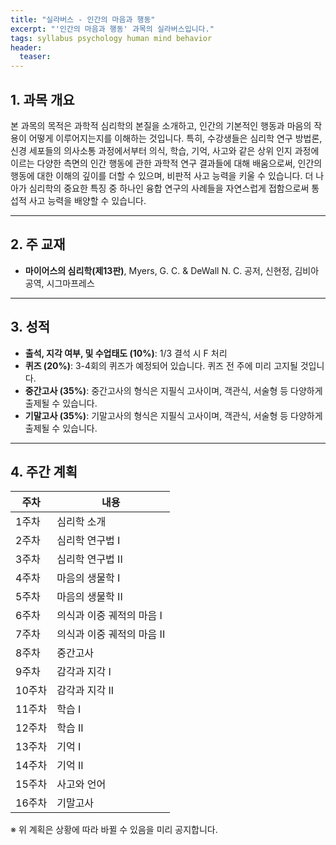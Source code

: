 ```yaml
---
title: "실라버스 - 인간의 마음과 행동"
excerpt: "'인간의 마음과 행동' 과목의 실라버스입니다."
tags: syllabus psychology human mind behavior
header:
  teaser: 
---
```


## 1. 과목 개요
본 과목의 목적은 과학적 심리학의 본질을 소개하고, 인간의 기본적인 행동과 마음의 작용이 어떻게 이루어지는지를 이해하는 것입니다. 특히, 수강생들은 심리학 연구 방법론, 신경 세포들의 의사소통 과정에서부터 의식, 학습, 기억, 사고와 같은 상위 인지 과정에 이르는 다양한 측면의 인간 행동에 관한 과학적 연구 결과들에 대해 배움으로써, 인간의 행동에 대한 이해의 깊이를 더할 수 있으며, 비판적 사고 능력을 키울 수 있습니다. 더 나아가 심리학의 중요한 특징 중 하나인 융합 연구의 사례들을 자연스럽게 접함으로써 통섭적 사고 능력을 배양할 수 있습니다.

---

## 2. 주 교재
- **마이어스의 심리학(제13판)**, Myers, G. C. & DeWall N. C. 공저, 신현정, 김비아 공역, 시그마프레스

---

## 3. 성적
- **출석, 지각 여부, 및 수업태도 (10%)**: 1/3 결석 시 F 처리
- **퀴즈 (20%)**: 3-4회의 퀴즈가 예정되어 있습니다. 퀴즈 전 주에 미리 고지될 것입니다.
- **중간고사 (35%)**: 중간고사의 형식은 지필식 고사이며, 객관식, 서술형 등 다양하게 출제될 수 있습니다.
- **기말고사 (35%)**: 기말고사의 형식은 지필식 고사이며, 객관식, 서술형 등 다양하게 출제될 수 있습니다.

---

## 4. 주간 계획

| 주차 | 내용 |
|------|------|
| 1주차 | 심리학 소개 |
| 2주차 | 심리학 연구법 I |
| 3주차 | 심리학 연구법 II |
| 4주차 | 마음의 생물학 I |
| 5주차 | 마음의 생물학 II |
| 6주차 | 의식과 이중 궤적의 마음 I |
| 7주차 | 의식과 이중 궤적의 마음 II |
| 8주차 | 중간고사 |
| 9주차 | 감각과 지각 I |
| 10주차 | 감각과 지각 II |
| 11주차 | 학습 I |
| 12주차 | 학습 II |
| 13주차 | 기억 I |
| 14주차 | 기억 II |
| 15주차 | 사고와 언어 |
| 16주차 | 기말고사 |

※ 위 계획은 상황에 따라 바뀔 수 있음을 미리 공지합니다.